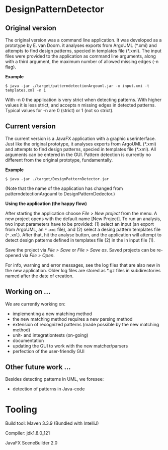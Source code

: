 # DesignPatternDetector

## Original version
The original version was a command line application. It was developed
as a prototype by E. van Doorn. it analyses exports from ArgoUML (\*.xmi) 
and attempts to find design patterns, specied in templates file (\*.xml).
The input files were provided to the application as command line arguments,
along with a third argument, the maximum number of allowed missing edges 
(-n flag).

**Example**

`$ java -jar ./target/patterndetectionArgouml.jar -x input.xmi -t templates.xml -n 1
`

With -n 0 the application is very strict when detecting patterns. With higher values
it is less strict, and accepts n missing edges in detected patterns. Typical values 
for -n are 0 (strict) or 1 (not so strict).

## Current version
The current version is a JavaFX application with a graphic userinterface. 
Just like the original prototype, it analyses exports from ArgoUML (\*.xmi) 
and attempts to find design patterns, specied in templates file (\*.xml).
All arguments can be entered in the GUI. Pattern detection is currently no
different from the original prototype, fundamentally.

**Example**

`$ java -jar ./target/DesignPatternDetector.jar
`

(Note that the name of the application has changed from patterndetectionArgouml to DesignPatternDedector.)

**Using the application (the happy flow)**

After starting the application choose *File* > *New project* from the menu. A new project opens with the default name 
[New Project]. To run an analysis, two input parameters have to be provided: (1) select an input (an export from
ArgoUML, an `*.xmi` file), and (2) select a desing pattern templates file (`*.xml`). After that, hit the analyse button, 
and the application will attempt to detect design patterns defined in templates file (2) in the in input file (1).

Save the project via *File > Save* or *File > Save as*. Saved projects can be re-opened via *File > Open*.

For info, warning and error messages, see the log files that are also new in the new application. Older log files
are stored as *.gz files in subdirectories named after the date of creation.

## Working on ...
We are currently working on:
* implementing a new matching method
* the new matching method requires a new parsing method
* extension of recognized patterns (made possible by the new matching method)
* unit- and integrationtests (on-going)
* documentation
* updating the GUI to work with the new matcher/parsers
* perfection of the user-friendly GUI

## Other future work ...
Besides detecting patterns in UML, we foresee:
* detection of patterns in Java-code

# Tooling
Build tool: Maven 3.3.9 (Bundled with IntelliJ)

Compiler: jdk1.8.0_121

JavaFX SceneBuilder 2.0
